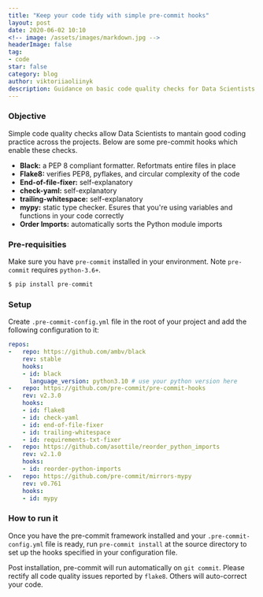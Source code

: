 ```yaml
---
title: "Keep your code tidy with simple pre-commit hooks"
layout: post
date: 2020-06-02 10:10
<!-- image: /assets/images/markdown.jpg -->
headerImage: false
tag:
- code
star: false
category: blog
author: viktoriiaoliinyk
description: Guidance on basic code quality checks for Data Scientists
---
```

### Objective
Simple code quality checks allow Data Scientists to mantain good coding practice across the projects.
Below are some pre-commit hooks which enable these checks.

<ul>
    <li><b>Black:</b> a PEP 8 compliant formatter. Refortmats entire files in place</li>
    <li><b>Flake8:</b> verifies PEP8, pyflakes, and circular complexity of the code</li>
    <li><b>End-of-file-fixer:</b> self-explanatory</li>
    <li><b>check-yaml:</b> self-explanatory</li>
    <li><b>trailing-whitespace:</b> self-explanatory</li>
    <li><b>mypy:</b> static type checker. Esures that you're using variables and functions in your code correctly</li>
    <li><b>Order Imports:</b> automatically sorts the Python module imports</li>
</ul>

### Pre-requisities
Make sure you have `pre-commit` installed in your environment. Note `pre-commit` requires `python-3.6+`.

```python
$ pip install pre-commit
```

### Setup
Create `.pre-commit-config.yml` file in the root of your project and add the following configuration to it:

```yml
repos:
-   repo: https://github.com/ambv/black
    rev: stable
    hooks:
    - id: black
      language_version: python3.10 # use your python version here
-   repo: https://github.com/pre-commit/pre-commit-hooks
    rev: v2.3.0
    hooks:
    - id: flake8
    - id: check-yaml
    - id: end-of-file-fixer
    - id: trailing-whitespace
    - id: requirements-txt-fixer
-   repo: https://github.com/asottile/reorder_python_imports
    rev: v2.1.0
    hooks:
    - id: reorder-python-imports
-   repo: https://github.com/pre-commit/mirrors-mypy
    rev: v0.761
    hooks:
    - id: mypy
```

### How to run it
Once you have the pre-commit framework installed and your `.pre-commit-config.yml` file is ready, run `pre-commit install` at the source directory to set up the hooks specified in your configuration file.

Post installation, pre-commit will run automatically on `git commit`. 
Please rectify all code quality issues reported by `flake8`. Others will auto-correct your code.


